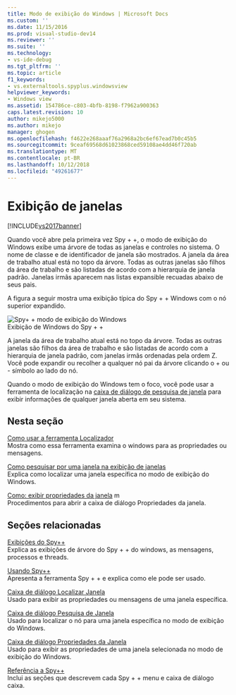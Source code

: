 ```yaml
---
title: Modo de exibição do Windows | Microsoft Docs
ms.custom: ''
ms.date: 11/15/2016
ms.prod: visual-studio-dev14
ms.reviewer: ''
ms.suite: ''
ms.technology:
- vs-ide-debug
ms.tgt_pltfrm: ''
ms.topic: article
f1_keywords:
- vs.externaltools.spyplus.windowsview
helpviewer_keywords:
- Windows view
ms.assetid: 154786ce-c803-4bfb-8198-f7962a900363
caps.latest.revision: 10
author: mikejo5000
ms.author: mikejo
manager: ghogen
ms.openlocfilehash: f4622e268aaaf76a2968a2bc6ef67ead7b0c45b5
ms.sourcegitcommit: 9ceaf69568d61023868ced59108ae4dd46f720ab
ms.translationtype: MT
ms.contentlocale: pt-BR
ms.lasthandoff: 10/12/2018
ms.locfileid: "49261677"
---
```

# <a name="windows-view"></a>Exibição de janelas
[!INCLUDE[vs2017banner](../includes/vs2017banner.md)]

Quando você abre pela primeira vez Spy + +, o modo de exibição do Windows exibe uma árvore de todas as janelas e controles no sistema. O nome de classe e de identificador de janela são mostrados. A janela da área de trabalho atual está no topo da árvore. Todas as outras janelas são filhos da área de trabalho e são listadas de acordo com a hierarquia de janela padrão. Janelas irmãs aparecem nas listas expansible recuadas abaixo de seus pais.  
  
 A figura a seguir mostra uma exibição típica do Spy + + Windows com o nó superior expandido.  
  
 ![Spy&#43; &#43; modo de exibição do Windows](../debugger/media/spy-windowsview.png "Spy + + _WindowsView")  
Exibição de Windows do Spy + +  
  
 A janela da área de trabalho atual está no topo da árvore. Todas as outras janelas são filhos da área de trabalho e são listadas de acordo com a hierarquia de janela padrão, com janelas irmãs ordenadas pela ordem Z. Você pode expandir ou recolher a qualquer nó pai da árvore clicando o + ou - símbolo ao lado do nó.  
  
 Quando o modo de exibição do Windows tem o foco, você pode usar a ferramenta de localização na [caixa de diálogo de pesquisa de janela](../debugger/window-search-dialog-box.md) para exibir informações de qualquer janela aberta em seu sistema.  
  
## <a name="in-this-section"></a>Nesta seção  
 [Como usar a ferramenta Localizador](../debugger/how-to-use-the-finder-tool.md)  
 Mostra como essa ferramenta examina o windows para as propriedades ou mensagens.  
  
 [Como pesquisar por uma janela na exibição de janelas](../debugger/how-to-search-for-a-window-in-windows-view.md)  
 Explica como localizar uma janela específica no modo de exibição do Windows.  
  
 [Como: exibir propriedades da janela](../debugger/how-to-display-window-properties.md) m  
 Procedimentos para abrir a caixa de diálogo Propriedades da janela.  
  
## <a name="related-sections"></a>Seções relacionadas  
 [Exibições do Spy++](../debugger/spy-increment-views.md)  
 Explica as exibições de árvore do Spy + + do windows, as mensagens, processos e threads.  
  
 [Usando Spy++](../debugger/using-spy-increment.md)  
 Apresenta a ferramenta Spy + + e explica como ele pode ser usado.  
  
 [Caixa de diálogo Localizar Janela](../debugger/find-window-dialog-box.md)  
 Usado para exibir as propriedades ou mensagens de uma janela específica.  
  
 [Caixa de diálogo Pesquisa de Janela](../debugger/window-search-dialog-box.md)  
 Usado para localizar o nó para uma janela específica no modo de exibição do Windows.  
  
 [Caixa de diálogo Propriedades da Janela](../debugger/window-properties-dialog-box.md)  
 Usado para exibir as propriedades de uma janela selecionada no modo de exibição do Windows.  
  
 [Referência a Spy++](../debugger/spy-increment-reference.md)  
 Inclui as seções que descrevem cada Spy + + menu e caixa de diálogo caixa.



